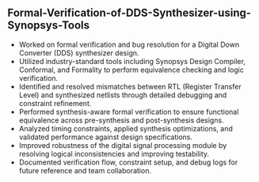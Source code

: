 ## Formal-Verification-of-DDS-Synthesizer-using-Synopsys-Tools

<ul>
<li>Worked on formal verification and bug resolution for a Digital Down Converter (DDS) synthesizer design.</li>
<li>Utilized industry-standard tools including Synopsys Design Compiler, Conformal, and Formality to perform equivalence checking and logic verification.</li>
<li>Identified and resolved mismatches between RTL (Register Transfer Level) and synthesized netlists through detailed debugging and constraint refinement.</li>
<li>Performed synthesis-aware formal verification to ensure functional equivalence across pre-synthesis and post-synthesis designs.</li>
<li>Analyzed timing constraints, applied synthesis optimizations, and validated performance against design specifications.</li>
<li>Improved robustness of the digital signal processing module by resolving logical inconsistencies and improving testability.</li>
<li>Documented verification flow, constraint setup, and debug logs for future reference and team collaboration.</li>
  
</ul>
